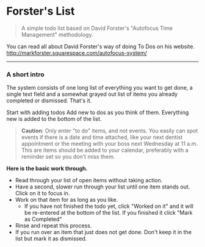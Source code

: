 # Forster's List

> A simple todo list based on David Forster's "Autofocus Time Management" methodology.

You can read all about David Forster's way of doing To Dos on his website. http://markforster.squarespace.com/autofocus-system/

---

### A short intro
The system consists of one long list of everything you want to get done, a single text field and a somewhat grayed out list of items you already completed or dismissed. That's it.

Start with adding todos
Add new to dos as you think of them. Everything new is added to the bottom of the list.  

> **Caution**: Only enter "to do" items, and not events. You easily can spot events if there is a date and time attached, like your next dentist appointment or the meeting with your boss next Wednesday at 11 a.m. This are items should be added to your calendar, preferably with a reminder set so you don't miss them.


**Here is the basic work through.**

* Read through your list of open items without taking action.
* Have a second, slower run through your list until one item stands out.  Click on it to focus in.
* Work on that item for as long as you like.
  * If you have not finished the todo yet, click "Worked on it" and it will be re-entered at the bottom of the list. If you finished it click "Mark as Completed"
* Rinse and repeat this process.
* If you run over an item that just does not get done. Don't keep it in the list but mark it as dismissed.
